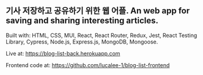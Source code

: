 ## 기사 저장하고 공유하기 위한 웹 어플. An web app for saving and sharing interesting articles. 

Built with: HTML, CSS, MUI, React, React Router, Redux, Jest, React Testing Library, Cypress, Node.js, Express.js, MongoDB, Mongoose.

Live at: https://blog-list-back.herokuapp.com

Frontend code at: https://github.com/lucalee-1/blog-list-frontend